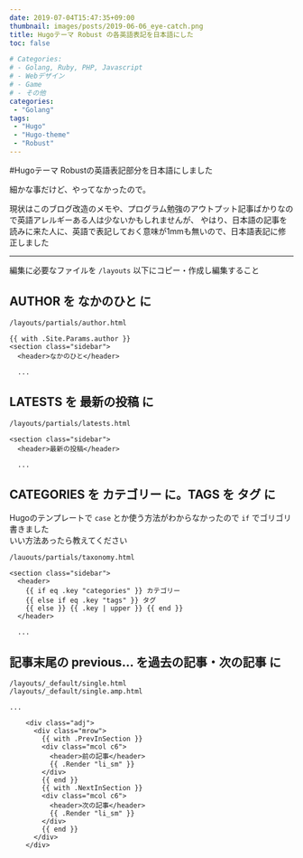 ```yaml
---
date: 2019-07-04T15:47:35+09:00
thumbnail: images/posts/2019-06-06_eye-catch.png
title: Hugoテーマ Robust の各英語表記を日本語にした
toc: false

# Categories:
# - Golang, Ruby, PHP, Javascript
# - Webデザイン
# - Game
# - その他
categories:
 - "Golang"
tags:
 - "Hugo"
 - "Hugo-theme"
 - "Robust"
---
```


#Hugoテーマ Robustの英語表記部分を日本語にしました

細かな事だけど、やってなかったので。  

現状はこのブログ改造のメモや、プログラム勉強のアウトプット記事ばかりなので英語アレルギーある人は少ないかもしれませんが、
やはり、日本語の記事を読みに来た人に、英語で表記しておく意味が1mmも無いので、日本語表記に修正しました

* * *

編集に必要なファイルを <code>/layouts</code> 以下にコピー・作成し編集すること

## AUTHOR を なかのひと に

```
/layouts/partials/author.html

{{ with .Site.Params.author }}
<section class="sidebar">
  <header>なかのひと</header>

  ...
```

## LATESTS を 最新の投稿 に
```
/layouts/partials/latests.html

<section class="sidebar">
  <header>最新の投稿</header>

  ...
```

## CATEGORIES を カテゴリー に。TAGS を タグ に

Hugoのテンプレートで <code>case</code> とか使う方法がわからなかったので <code>if</code> でゴリゴリ書きました  
いい方法あったら教えてください

```
/lauouts/partials/taxonomy.html

<section class="sidebar">
  <header>
    {{ if eq .key "categories" }} カテゴリー
    {{ else if eq .key "tags" }} タグ
    {{ else }} {{ .key | upper }} {{ end }}
  </header>

  ...
```

## 記事末尾の previous... を過去の記事・次の記事 に

```
/layouts/_default/single.html
/layouts/_default/single.amp.html

...

    <div class="adj">
      <div class="mrow">
        {{ with .PrevInSection }}
        <div class="mcol c6">
          <header>前の記事</header>
          {{ .Render "li_sm" }}
        </div>
        {{ end }}
        {{ with .NextInSection }}
        <div class="mcol c6">
          <header>次の記事</header>
          {{ .Render "li_sm" }}
        </div>
        {{ end }}
      </div>
    </div>

```